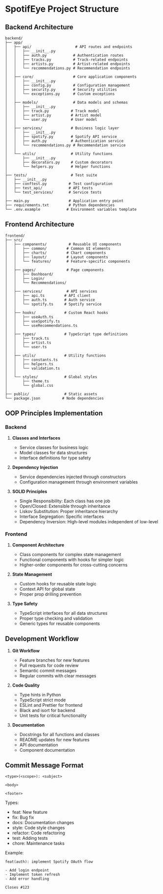 # SpotifEye Project Structure

## Backend Architecture

```
backend/
├── app/
│   ├── api/                    # API routes and endpoints
│   │   ├── __init__.py
│   │   ├── auth.py            # Authentication routes
│   │   ├── tracks.py          # Track-related endpoints
│   │   ├── artists.py         # Artist-related endpoints
│   │   └── recommendations.py # Recommendation endpoints
│   │
│   ├── core/                  # Core application components
│   │   ├── __init__.py
│   │   ├── config.py          # Configuration management
│   │   ├── security.py        # Security utilities
│   │   └── exceptions.py      # Custom exceptions
│   │
│   ├── models/                # Data models and schemas
│   │   ├── __init__.py
│   │   ├── track.py          # Track model
│   │   ├── artist.py         # Artist model
│   │   └── user.py           # User model
│   │
│   ├── services/             # Business logic layer
│   │   ├── __init__.py
│   │   ├── spotify.py        # Spotify API service
│   │   ├── auth.py           # Authentication service
│   │   └── recommendations.py # Recommendation service
│   │
│   └── utils/                # Utility functions
│       ├── __init__.py
│       ├── decorators.py     # Custom decorators
│       └── helpers.py        # Helper functions
│
├── tests/                    # Test suite
│   ├── __init__.py
│   ├── conftest.py          # Test configuration
│   ├── test_api/            # API tests
│   └── test_services/       # Service tests
│
├── main.py                  # Application entry point
├── requirements.txt         # Python dependencies
└── .env.example            # Environment variables template
```

## Frontend Architecture

```
frontend/
├── src/
│   ├── components/          # Reusable UI components
│   │   ├── common/         # Common UI elements
│   │   ├── charts/         # Chart components
│   │   ├── layout/         # Layout components
│   │   └── features/       # Feature-specific components
│   │
│   ├── pages/              # Page components
│   │   ├── Dashboard/
│   │   ├── Login/
│   │   └── Recommendations/
│   │
│   ├── services/           # API services
│   │   ├── api.ts         # API client
│   │   ├── auth.ts        # Auth service
│   │   └── spotify.ts     # Spotify service
│   │
│   ├── hooks/             # Custom React hooks
│   │   ├── useAuth.ts
│   │   ├── useSpotify.ts
│   │   └── useRecommendations.ts
│   │
│   ├── types/             # TypeScript type definitions
│   │   ├── track.ts
│   │   ├── artist.ts
│   │   └── user.ts
│   │
│   ├── utils/             # Utility functions
│   │   ├── constants.ts
│   │   ├── helpers.ts
│   │   └── validation.ts
│   │
│   └── styles/            # Global styles
│       ├── theme.ts
│       └── global.css
│
├── public/                # Static assets
└── package.json          # Node dependencies
```

## OOP Principles Implementation

### Backend

1. **Classes and Interfaces**
   - Service classes for business logic
   - Model classes for data structures
   - Interface definitions for type safety

2. **Dependency Injection**
   - Service dependencies injected through constructors
   - Configuration management through environment variables

3. **SOLID Principles**
   - Single Responsibility: Each class has one job
   - Open/Closed: Extensible through inheritance
   - Liskov Substitution: Proper inheritance hierarchy
   - Interface Segregation: Specific interfaces
   - Dependency Inversion: High-level modules independent of low-level

### Frontend

1. **Component Architecture**
   - Class components for complex state management
   - Functional components with hooks for simpler logic
   - Higher-order components for cross-cutting concerns

2. **State Management**
   - Custom hooks for reusable state logic
   - Context API for global state
   - Proper prop drilling prevention

3. **Type Safety**
   - TypeScript interfaces for all data structures
   - Proper type checking and validation
   - Generic types for reusable components

## Development Workflow

1. **Git Workflow**
   - Feature branches for new features
   - Pull requests for code review
   - Semantic commit messages
   - Regular commits with clear messages

2. **Code Quality**
   - Type hints in Python
   - TypeScript strict mode
   - ESLint and Prettier for frontend
   - Black and isort for backend
   - Unit tests for critical functionality

3. **Documentation**
   - Docstrings for all functions and classes
   - README updates for new features
   - API documentation
   - Component documentation

## Commit Message Format

```
<type>(<scope>): <subject>

<body>

<footer>
```

Types:
- feat: New feature
- fix: Bug fix
- docs: Documentation changes
- style: Code style changes
- refactor: Code refactoring
- test: Adding tests
- chore: Maintenance tasks

Example:
```
feat(auth): implement Spotify OAuth flow

- Add login endpoint
- Implement token refresh
- Add error handling

Closes #123
``` 